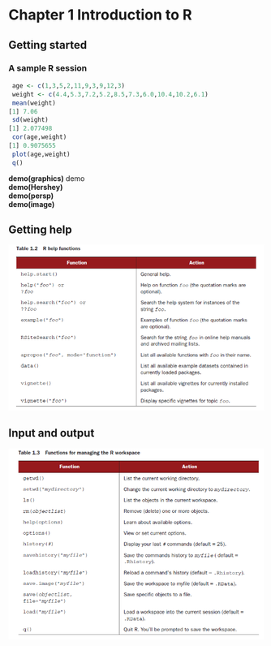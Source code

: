 # Chapter 1 Introduction to R

## Getting started 
### A sample R session
```R
 age <- c(1,3,5,2,11,9,3,9,12,3)
 weight <- c(4.4,5.3,7.2,5.2,8.5,7.3,6.0,10.4,10.2,6.1)
 mean(weight)
[1] 7.06
 sd(weight)
[1] 2.077498
 cor(age,weight)
[1] 0.9075655
 plot(age,weight)
 q()
```
 
 **demo(graphics)**  demo  
 **demo(Hershey)**  
 **demo(persp)**   
 **demo(image)**  

## Getting help
![](https://github.com/raymondwuhr24/R-in-action/blob/master/Printscreen/table1.2.PNG)

## Input and output
![](https://github.com/raymondwuhr24/R-in-action/blob/master/Printscreen/table1.3.PNG)






















